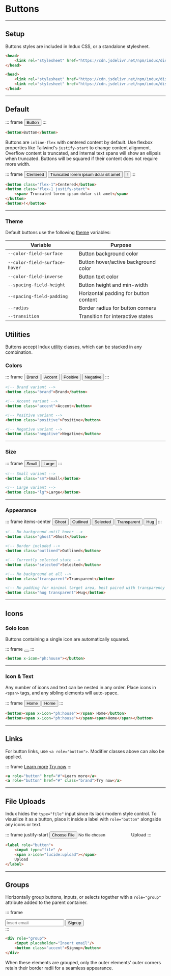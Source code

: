 # Buttons

---

## Setup

Buttons styles are included in Indux CSS, or a standalone stylesheet.

<x-code-group copy>

```html "Indux CSS"
<head>
    <link rel="stylesheet" href="https://cdn.jsdelivr.net/npm/indux/dist/indux.css" />
</head>
```

```html "Standalone"
<head>
    <link rel="stylesheet" href="https://cdn.jsdelivr.net/npm/indux/dist/indux.theme.css" />
    <link rel="stylesheet" href="https://cdn.jsdelivr.net/npm/indux/dist/indux.button.css" />
</head>
```

</x-code-group>

---

## Default

::: frame
<button>Button</button>
:::

```html copy
<button>Button</button>
```

Buttons are `inline-flex` with centered content by default. Use flexbox properties like Tailwind's `justify-start` to change content alignment. Overflow content is truncated, and internal text spans will show an ellipsis when truncated. Buttons will be squared if their content does not require more width.

::: frame
<button class="flex-1">Centered</button>
<button class="flex-1 justify-start">
    <span> Truncated lorem ipsum dolar sit amet</span>
</button>
<button>!</button>
:::

```html copy
<button class="flex-1">Centered</button>
<button class="flex-1 justify-start">
    <span> Truncated lorem ipsum dolar sit amet</span>
</button>
<button>!</button>
```

---

### Theme

Default buttons use the following [theme](/styles/theme) variables:

| Variable | Purpose |
|----------|---------|
| `--color-field-surface` | Button background color |
| `--color-field-surface-hover` | Button hover/active background color |
| `--color-field-inverse` | Button text color |
| `--spacing-field-height` | Button height and min-width |
| `--spacing-field-padding` | Horizontal padding for button content |
| `--radius` | Border radius for button corners |
| `--transition` | Transition for interactive states |

## Utilities

Buttons accept Indux [utility](/styles/utilities) classes, which can be stacked in any combination.

### Colors
::: frame
<button class="brand">Brand</button>
<button class="accent">Accent</button>
<button class="positive">Positive</button>
<button class="negative">Negative</button>
:::

```html copy
<!-- Brand variant -->
<button class="brand">Brand</button>

<!-- Accent variant -->
<button class="accent">Accent</button>

<!-- Positive variant -->
<button class="positive">Positive</button>

<!-- Negative variant -->
<button class="negative">Negative</button>
```

---

### Size

::: frame
<button class="sm">Small</button>
<button class="lg">Large</button>
:::

```html copy
<!-- Small variant -->
<button class="sm">Small</button>

<!-- Large variant -->
<button class="lg">Large</button>
```

---

### Appearance

::: frame items-center
<button class="ghost">Ghost</button>
<button class="outlined">Outlined</button>
<button class="selected">Selected</button>
<button class="transparent">Transparent</button>
<button class="hug transparent">Hug</button>
:::

```html copy
<!-- No background until hover -->
<button class="ghost">Ghost</button>

<!-- Border included -->
<button class="outlined">Outlined</button>

<!-- Currently selected state -->
<button class="selected">Selected</button>

<!-- No background at all -->
<button class="transparent">Transparent</button>

<!-- No padding for minimal target area, best paired with transparency -->
<button class="hug transparent">Hug</button>
```

---

## Icons

### Solo Icon

Buttons containing a single icon are automatically squared.

::: frame
<button x-icon="ph:house"></button>
:::

```html copy
<button x-icon="ph:house"></button>
```

---

### Icon & Text

Any number of icons and text can be nested in any order. Place icons in `<span>` tags, and any sibling elements will auto-space.

::: frame
<button><span x-icon="ph:house"></span> Home</button>
<button><span x-icon="ph:house"></span><span>Home</span></button>
:::

```html copy
<button><span x-icon="ph:house"></span> Home</button>
<button><span x-icon="ph:house"></span><span>Home</span></button>
```

---

## Links

For button links, use `<a role="button">`. Modifier classes above can also be applied.

::: frame
<a role="button" href="#">Learn more</a>
<a role="button" href="#" class="brand">Try now</a>
:::

```html copy
<a role="button" href="#">Learn more</a>
<a role="button" href="#" class="brand">Try now</a>
```

---

## File Uploads

Indux hides the `type="file"` input since its lack modern style control. To visualize it as a button, place it inside a label with `role="button"` alongside any icons or text.

::: frame justify-start
<label role="button">
    <input type="file" />
    <span x-icon="lucide:upload"></span>
    Upload
</label>
:::

```html copy
<label role="button">
    <input type="file" />
    <span x-icon="lucide:upload"></span>
    Upload
</label>
```

---

## Groups

Horizontally group buttons, inputs, or selects together with a `role="group"` attribute added to the parent container.

::: frame
<div role="group">
    <input placeholder="Insert email"/>
    <button class="accent">Signup</button>
</div>
:::

```html copy
<div role="group">
    <input placeholder="Insert email"/>
    <button class="accent">Signup</button>
</div>
```

When these elements are grouped, only the outer elements' outer corners retain their border radii for a seamless appearance.